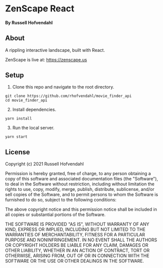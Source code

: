 # ZenScape React

#### By Russell Hofvendahl

## About
A rippling interactive landscape, built with React.

ZenScape is live at: https://zenscape.us

## Setup
1. Clone this repo and navigate to the root directory.
```
git clone https://github.com/rhofvendahl/movie_finder_api
cd movie_finder_api
```

2. Install dependencies.
```
yarn install
```

3. Run the local server.
```
yarn start
```

## License

Copyright (c) 2021 Russell Hofvendahl

Permission is hereby granted, free of charge, to any person obtaining a copy of this software and associated documentation files (the "Software"), to deal in the Software without restriction, including without limitation the rights to use, copy, modify, merge, publish, distribute, sublicense, and/or sell copies of the Software, and to permit persons to whom the Software is furnished to do so, subject to the following conditions:

The above copyright notice and this permission notice shall be included in all copies or substantial portions of the Software.

THE SOFTWARE IS PROVIDED "AS IS", WITHOUT WARRANTY OF ANY KIND, EXPRESS OR IMPLIED, INCLUDING BUT NOT LIMITED TO THE WARRANTIES OF MERCHANTABILITY, FITNESS FOR A PARTICULAR PURPOSE AND NONINFRINGEMENT. IN NO EVENT SHALL THE AUTHORS OR COPYRIGHT HOLDERS BE LIABLE FOR ANY CLAIM, DAMAGES OR OTHER LIABILITY, WHETHER IN AN ACTION OF CONTRACT, TORT OR OTHERWISE, ARISING FROM, OUT OF OR IN CONNECTION WITH THE SOFTWARE OR THE USE OR OTHER DEALINGS IN THE SOFTWARE.
